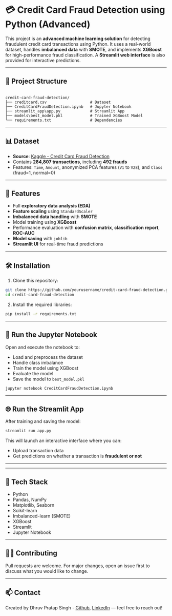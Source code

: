 # 💳 Credit Card Fraud Detection using Python (Advanced)

This project is an **advanced machine learning solution** for detecting fraudulent credit card transactions using Python. It uses a real-world dataset, handles **imbalanced data** with **SMOTE**, and implements **XGBoost** for high-performance fraud classification. A **Streamlit web interface** is also provided for interactive predictions.

---

## 📂 Project Structure

```

credit-card-fraud-detection/
├── creditcard.csv                   # Dataset
├── CreditCardFraudDetection.ipynb   # Jupyter Notebook
├── streamlit_app\app.py             # Streamlit App
├── models\best_model.pkl            # Trained XGBoost Model
└── requirements.txt                 # Dependencies

````

---

## 📊 Dataset

- **Source**: [Kaggle - Credit Card Fraud Detection](https://www.kaggle.com/mlg-ulb/creditcardfraud)
- Contains **284,807 transactions**, including **492 frauds**
- Features: `Time`, `Amount`, anonymized PCA features (`V1` to `V28`), and `Class` (fraud=1, normal=0)

---

## 🚀 Features

- Full **exploratory data analysis (EDA)**
- **Feature scaling** using `StandardScaler`
- **Imbalanced data handling** with **SMOTE**
- Model training using **XGBoost**
- Performance evaluation with **confusion matrix**, **classification report**, **ROC-AUC**
- **Model saving** with `joblib`
- **Streamlit UI** for real-time fraud predictions

---

## 🛠 Installation

1. Clone this repository:
```bash
git clone https://github.com/yourusername/credit-card-fraud-detection.git
cd credit-card-fraud-detection
````

2. Install the required libraries:

```bash
pip install -r requirements.txt
```

---

## 🧪 Run the Jupyter Notebook

Open and execute the notebook to:

* Load and preprocess the dataset
* Handle class imbalance
* Train the model using XGBoost
* Evaluate the model
* Save the model to `best_model.pkl`

```bash
jupyter notebook CreditCardFraudDetection.ipynb
```

---

## 🌐 Run the Streamlit App

After training and saving the model:

```bash
streamlit run app.py
```

This will launch an interactive interface where you can:

* Upload transaction data
* Get predictions on whether a transaction is **fraudulent or not**

---


---

## 🧠 Tech Stack

* Python
* Pandas, NumPy
* Matplotlib, Seaborn
* Scikit-learn
* Imbalanced-learn (SMOTE)
* XGBoost
* Streamlit
* Jupyter Notebook

---

## 🙋‍♂️ Contributing

Pull requests are welcome. For major changes, open an issue first to discuss what you would like to change.

---

## 📫 Contact

Created by Dhruv Pratap Singh - [Github](https://github.com/iamdpsingh), [LinkedIn](https://www.linkedin.com/in/dhruv-pratap-singh-088442253/)  — feel free to reach out!

```

